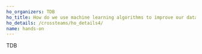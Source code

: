 ```yaml
---
ho_organizers: TDB 
ho_title: How do we use machine learning algorithms to improve our data processing?
ho_details: /crossteams/ho_details4/
name: hands-on
---
```


TDB
